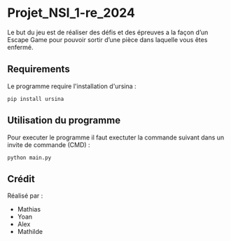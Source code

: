 # Projet_NSI_1-re_2024
Le but du jeu est de réaliser des défis et des épreuves a la façon d’un Escape Game pour pouvoir sortir d’une pièce dans laquelle vous êtes enfermé.

## Requirements
Le programme require l'installation d'ursina :
```
pip install ursina
```

## Utilisation du programme
Pour executer le programme il faut exectuter la commande suivant dans un invite de commande (CMD) :
```
python main.py
```

## Crédit
Réalisé par : 
- Mathias 
- Yoan 
- Alex 
- Mathilde
